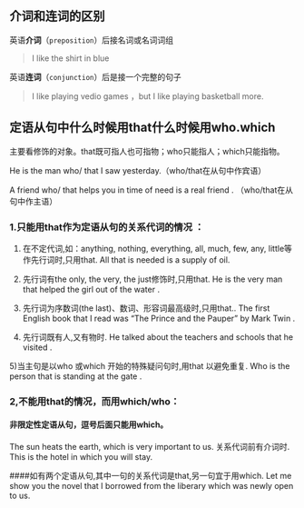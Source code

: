 ## 介词和连词的区别

英语**介词**（`preposition`）后接名词或名词词组

> I like the shirt in blue

英语**连词**（`conjunction`）后是接一个完整的句子

> I like playing vedio games ，but I like playing basketball more.


## 定语从句中什么时候用that什么时候用who.which

主要看修饰的对象。that既可指人也可指物；who只能指人；which只能指物。

He is the man who/ that I saw yesterday.（who/that在从句中作宾语）

A friend who/ that helps you in time of need is a real friend . （who/that在从句中作主语）

### 1.只能用that作为定语从句的关系代词的情况 ：

1) 在不定代词,如：anything, nothing, everything, all, much, few, any, little等作先行词时,只用that. All that is needed is a supply of oil. 

2) 先行词有the only, the very, the just修饰时,只用that. He is the very man that helped the girl out of the water . 

3) 先行词为序数词(the last)、数词、形容词最高级时,只用that.. The first English book that I read was “The Prince and the Pauper” by Mark Twin . 

4) 先行词既有人,又有物时. He talked about the teachers and schools that he visited . 

5)当主句是以who 或which 开始的特殊疑问句时,用that 以避免重复. Who is the person that is standing at the gate . 

### 2,不能用that的情况，而用which/who：

#### 非限定性定语从句，逗号后面只能用which。
The sun heats the earth, which is very important to us. 
关系代词前有介词时. This is the hotel in which you will stay. 

####如有两个定语从句,其中一句的关系代词是that,另一句宜于用which. 
Let me show you the novel that I borrowed from the liberary which was newly open to us. 